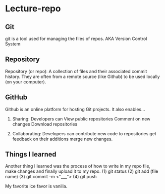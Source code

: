 # Lecture-repo

## Git
git is a tool used for managing the files of repos. AKA Version Control System

## Repository
Repository (or repo): A collection of files and their associated commit history. They are often from a remote source (like Github) to be used locally (on your computer).

## GitHub
Github is an online platform for hosting Git projects. It also enables…
1. Sharing: Developers can
View public repositories
Comment on new changes
Download repositories

2. Collaborating: Developers can 
contribute new code to repositories
get feedback on their additions
merge new changes.



## Things I learned
Another thing I learned was the process of how to write in my repo file, make changes and finally upload it to my repo. 
(1) git status (2) git add (file name) (3) git commit -m <"___"> (4) git push


My favorite ice favor is vanilla. 